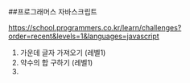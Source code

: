 
##프로그래머스 자바스크립트

https://school.programmers.co.kr/learn/challenges?order=recent&levels=1&languages=javascript

1. 가운데 글자 가져오기 (레벨1)
2. 약수의 합 구하기 (레벨1)
3. 
